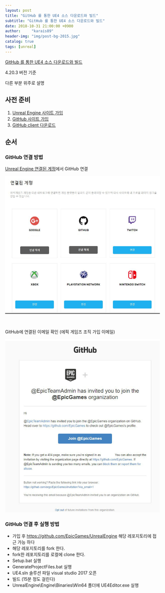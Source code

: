 ```yaml
---
layout: post
title: "GitHub 를 통한 UE4 소스 다운로드와 빌드"
subtitle: "GitHub 를 통한 UE4 소스 다운로드와 빌드"
date: 2018-10-31 21:00:00 +0900
author:     "karais89"
header-img: "img/post-bg-2015.jpg"
catalog: true
tags: [unreal]
---
```


[GitHub 를 통한 UE4 소스 다운로드와 빌드](https://www.youtube.com/watch?v=usjlNHPn-jo)

4.20.3 버전 기준

다른 부분 위주로 설명

## 사전 준비
1. [Unreal Engine 사이트 가입](https://www.unrealengine.com)
2. [GitHub 사이트 가입](http://github.com/)
3. [GitHub client 다운로드](http://windows.github.com/)

## 순서

### GitHub 연결 방법

[Unreal Engine 연결된 계정](https://www.unrealengine.com/account/connected)에서 GitHub 연결

![unreal connected image](/img/in-post/unreal/181031-01.jpg)

<br>

GitHub에 연결된 이메일 확인 (에픽 게임즈 조직 가입 이메일)

![github join image](/img/in-post/unreal/181031-02.jpg)

### GitHub 연결 후 실행 방법

- 가입 후 https://github.com/EpicGames/UnrealEngine 해당 레포지토리에 접근 가능 하다
- 해당 레포지토리를 fork 한다.
- fork한 레포지토리를 로컬에 clone 한다.
- Setup.bat 실행
- GenerateProjectFiles.bat 실행
- UE4.sln 솔루션 파일 visual studio 2017 오픈
- 빌드 (15분 정도 걸린다)
- UnrealEngine\Engine\Binaries\Win64 폴더에 UE4Editor.exe 실행